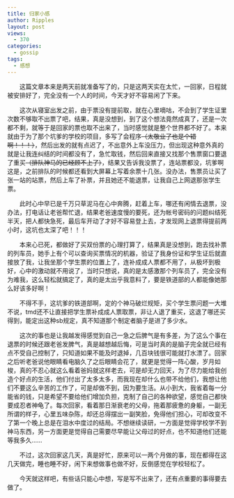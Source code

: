```yaml
---
title: 归家小感
author: Ripples
layout: post
views:
  - 370
categories:
  - gossip
tags:
  - 感想
---
```

<p style="text-indent: 2em;">
  这篇文章本来是两天前就准备写了的，只是这两天实在太忙，一回家，日程就被安排好了，完全没有一个人的时间，今天才好不容易闲了下来。
</p>

<p style="text-indent: 2em;">
  这次从寝室出发之前，由于票没有提前取，就在心里嘀咕，不会到了学生证里次数不够取不出票了吧，结果，真是没想到，到了这个想法竟然成真了，还是一次都不剩，就等于是回家的票也取不出来了，当时感觉就是整个世界都不好了。本来就由于为了那个坑爹的学校的项目，多写了会程序<span style="text-decoration: line-through;">（太敬业了也是个错啊！！！）</span>，然后出发的就有点迟了，不出意外上车没压力，但出现这种意外真的就是让我连纠结的时间都没有了，急忙取钱，然后回来直接又找那个售票窗口要退了重买<span style="text-decoration: line-through;">（排队神马的已经顾不上了）</span>，结果又告诉我没票了，连站票都没，坑爹啊这是，之前排队的时候都还看到大屏幕上写着余票十几张。没办法，售票员让买了张一站的站票，然后上车了补票，并且她还不能退票，让我自己上网退那张学生票。
</p>

<!--more-->

<p style="text-indent: 2em;">
  此时心中早已是千万只草泥马在心中奔腾，赶着上车，哪还有闲情去退票，没办法，打电话让老爸帮忙退，结果老爸速度慢的要死，还为帐号密码的问题纠结死半天，把人都快急死，最后车开动了才好不容易登上去，才发现网上退票得提前两小时，这坑也太深了吧！！！
</p>

<p style="text-indent: 2em;">
  本来心已死，都做好了买双份票的心理打算了，结果真是没想到，跑去找补票的列车员，她手上有个可以查询买票情况的机器，验证了我身份证和学生证后就直接放了我，让我坐那个学生票的位置上了，连补成成人票都不用了，从极坏到极好，心中的激动就不用说了，当时只想说，真的是太感激那个列车员了，完全没有为难我，这么轻松就搞定了，真的是太出乎我意料了，要是铁道部的人都能像她那么好该多好啊！
</p>

<p style="text-indent: 2em;">
  不得不手，这坑爹的铁道部啊，定的个神马破烂规矩，买个学生票问题一大堆不说，tmd还不让直接把学生票补成成人票取票，非让人退了重买，这退了哪还买得到，能定出这种sb规定，真不知道那个制定者脑子是进了多少水。
</p>

<p style="text-indent: 2em;">
  这次的事也是让我越发得感觉到自己一急之后脾气是有多差，为了这么个事在退票的时候还跟老爸发脾气，真是越想越后悔，可是当时真的是脑子完全就已经有点不受自己控制了，只知道如果不能及时退掉，几百块钱很可能就打水漂了。回家之后听老爸说他眼睛看电脑久了之后眼睛会花了，就更是觉得一阵心酸，岁月如梭，真的不忍心就这么看着爸妈就这样老去，可是却无力回天，为了尽力能给我创造个好点的生活，他们付出了太多太多，而我现在却什么也带不给他们，我想让他们不要这么辛苦的工作了，可是却做不到，因为要生活。从小到大，我省着每一分能省的钱，只是希望不要给他们增加负担，克制了自己的各种欲望，感觉自己都快要成忍者神龟了。每次回家，看着那日渐衰老的父母，拖着那疲惫的身躯，一副无所谓的样子，心里五味杂陈，却还总得摆出一副笑脸，免得他们担心，可却改变不了第一个晚上总是在泪水中度过的结局。不想继续读研，一方面是觉得学校学不到神马东西，另一方面更是觉得自己需要尽早能让父母过的好点，也不知道他们还能等我多久……
</p>

<p style="text-indent: 2em;">
  不过，这次回家这几天，真是好忙，原来可以一两个月做的事，现在都得在这几天做完，睡也睡不好，闲下来想做事也做不好，反倒感觉在学校轻松了。
</p>

<p style="text-indent: 2em;">
  今天就这样吧，有些话只能心中想，写是写不出来了，还有点重要的事得要去做了。
</p>
